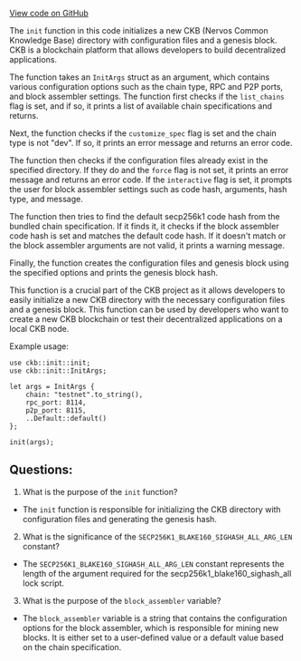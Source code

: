 [View code on GitHub](https://github.com/nervosnetwork/ckb/ckb-bin/src/subcommand/init.rs)

The `init` function in this code initializes a new CKB (Nervos Common Knowledge Base) directory with configuration files and a genesis block. CKB is a blockchain platform that allows developers to build decentralized applications. 

The function takes an `InitArgs` struct as an argument, which contains various configuration options such as the chain type, RPC and P2P ports, and block assembler settings. The function first checks if the `list_chains` flag is set, and if so, it prints a list of available chain specifications and returns. 

Next, the function checks if the `customize_spec` flag is set and the chain type is not "dev". If so, it prints an error message and returns an error code. 

The function then checks if the configuration files already exist in the specified directory. If they do and the `force` flag is not set, it prints an error message and returns an error code. If the `interactive` flag is set, it prompts the user for block assembler settings such as code hash, arguments, hash type, and message. 

The function then tries to find the default secp256k1 code hash from the bundled chain specification. If it finds it, it checks if the block assembler code hash is set and matches the default code hash. If it doesn't match or the block assembler arguments are not valid, it prints a warning message. 

Finally, the function creates the configuration files and genesis block using the specified options and prints the genesis block hash. 

This function is a crucial part of the CKB project as it allows developers to easily initialize a new CKB directory with the necessary configuration files and a genesis block. This function can be used by developers who want to create a new CKB blockchain or test their decentralized applications on a local CKB node. 

Example usage:

```
use ckb::init::init;
use ckb::init::InitArgs;

let args = InitArgs {
    chain: "testnet".to_string(),
    rpc_port: 8114,
    p2p_port: 8115,
    ..Default::default()
};

init(args);
```
## Questions: 
 1. What is the purpose of the `init` function?
- The `init` function is responsible for initializing the CKB directory with configuration files and generating the genesis hash.

2. What is the significance of the `SECP256K1_BLAKE160_SIGHASH_ALL_ARG_LEN` constant?
- The `SECP256K1_BLAKE160_SIGHASH_ALL_ARG_LEN` constant represents the length of the argument required for the secp256k1_blake160_sighash_all lock script.

3. What is the purpose of the `block_assembler` variable?
- The `block_assembler` variable is a string that contains the configuration options for the block assembler, which is responsible for mining new blocks. It is either set to a user-defined value or a default value based on the chain specification.